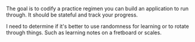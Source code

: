 The goal is to codify a practice regimen you can build an application to run through. It should be stateful and track your progress.

I need to determine if it's better to use randomness for learning or to rotate through things. Such as learning notes on a fretboard or scales.
